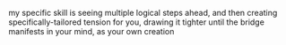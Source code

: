 my specific skill is seeing multiple logical steps ahead, and then creating specifically-tailored tension for you, drawing it tighter until the bridge manifests in your mind, as your own creation
